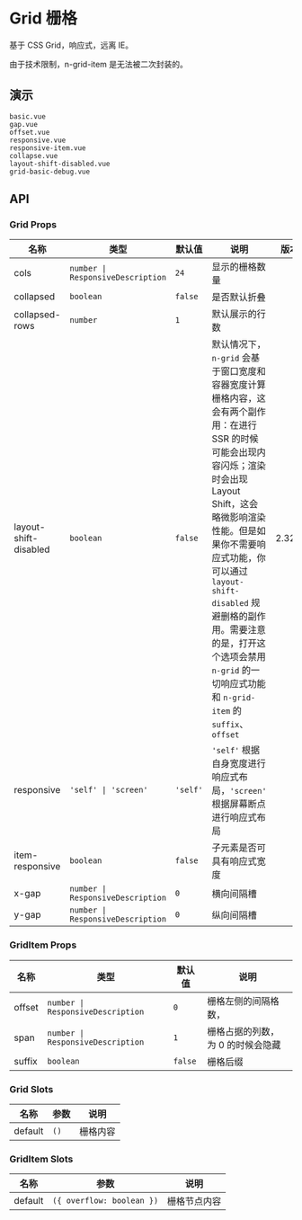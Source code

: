 # Grid 栅格

<!--single-column-->

基于 CSS Grid，响应式，远离 IE。

<n-alert type="warning" title="注意">
  由于技术限制，<n-text code>n-grid-item</n-text> 是无法被二次封装的。
</n-alert>

## 演示

```demo
basic.vue
gap.vue
offset.vue
responsive.vue
responsive-item.vue
collapse.vue
layout-shift-disabled.vue
grid-basic-debug.vue
```

## API

### Grid Props

| 名称 | 类型 | 默认值 | 说明 | 版本 |
| --- | --- | --- | --- | --- |
| cols | `number \| ResponsiveDescription` | `24` | 显示的栅格数量 |  |
| collapsed | `boolean` | `false` | 是否默认折叠 |  |
| collapsed-rows | `number` | `1` | 默认展示的行数 |  |
| layout-shift-disabled | `boolean` | `false` | 默认情况下，`n-grid` 会基于窗口宽度和容器宽度计算栅格内容，这会有两个副作用：在进行 SSR 的时候可能会出现内容闪烁；渲染时会出现 Layout Shift，这会略微影响渲染性能。但是如果你不需要响应式功能，你可以通过 `layout-shift-disabled` 规避删格的副作用。需要注意的是，打开这个选项会禁用 `n-grid` 的一切响应式功能和 `n-grid-item` 的 `suffix`、`offset` | 2.32.2 |
| responsive | `'self' \| 'screen'` | `'self'` | `'self'` 根据自身宽度进行响应式布局，`'screen'` 根据屏幕断点进行响应式布局 |  |
| item-responsive | `boolean` | `false` | 子元素是否可具有响应式宽度 |  |
| x-gap | `number \| ResponsiveDescription` | `0` | 横向间隔槽 |  |
| y-gap | `number \| ResponsiveDescription` | `0` | 纵向间隔槽 |  |

### GridItem Props

| 名称 | 类型 | 默认值 | 说明 |
| --- | --- | --- | --- |
| offset | `number \| ResponsiveDescription` | `0` | 栅格左侧的间隔格数， |
| span | `number \| ResponsiveDescription` | `1` | 栅格占据的列数，为 0 的时候会隐藏 |
| suffix | `boolean` | `false` | 栅格后缀 |

### Grid Slots

| 名称    | 参数 | 说明     |
| ------- | ---- | -------- |
| default | `()` | 栅格内容 |

### GridItem Slots

| 名称    | 参数                      | 说明         |
| ------- | ------------------------- | ------------ |
| default | `({ overflow: boolean })` | 栅格节点内容 |
